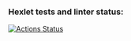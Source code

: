 ### Hexlet tests and linter status:
[![Actions Status](https://github.com/Hellrek/frontend-project-lvl2/workflows/hexlet-check/badge.svg)](https://github.com/Hellrek/frontend-project-lvl2/actions)
